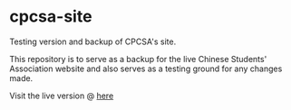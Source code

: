 # cpcsa-site
Testing version and backup of CPCSA's site.

This repository is to serve as a backup for the live Chinese Students' Association website and also serves as a testing ground for any changes made.

Visit the live version @ <a href= "http://csa.calpoly.edu">here</a>
